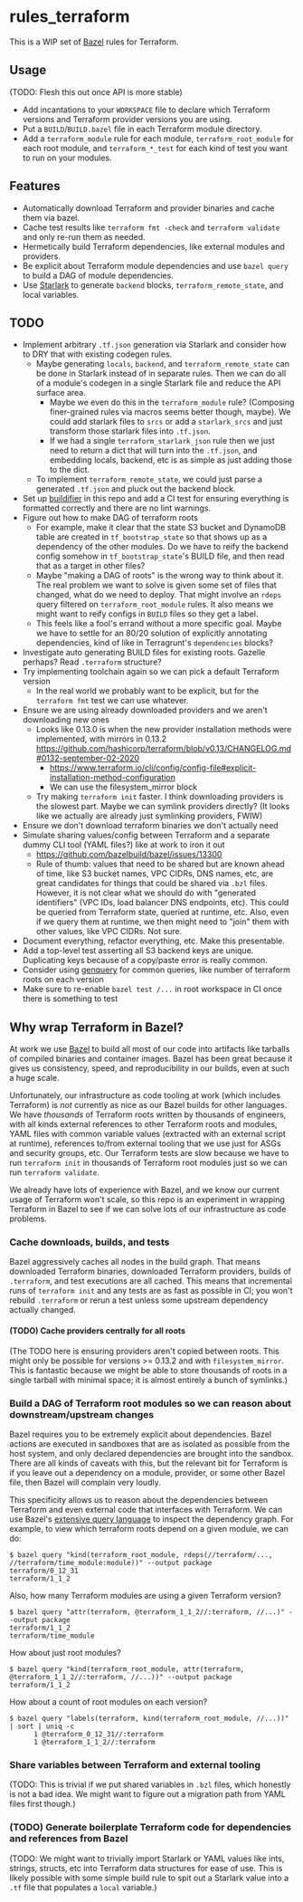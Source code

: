 # rules_terraform

This is a WIP set of [Bazel](https://bazel.build/) rules for Terraform.

## Usage

(TODO: Flesh this out once API is more stable)

- Add incantations to your `WORKSPACE` file to declare which Terraform versions
  and Terraform provider versions you are using.
- Put a `BUILD`/`BUILD.bazel` file in each Terraform module directory.
- Add a `terraform_module` rule for each module, `terraform_root_module` for
  each root module, and `terraform_*_test` for each kind of test you want to run
  on your modules.

## Features

- Automatically download Terraform and provider binaries and cache them via
  bazel.
- Cache test results like `terraform fmt -check` and `terraform validate` and
  only re-run them as needed.
- Hermetically build Terraform dependencies, like external modules and providers.
- Be explicit about Terraform module dependencies and use `bazel query` to build
  a DAG of module dependencies.
- Use [Starlark](https://github.com/bazelbuild/starlark) to generate `backend`
  blocks, `terraform_remote_state`, and local variables.

## TODO

- Implement arbitrary `.tf.json` generation via Starlark and consider how to DRY
  that with existing codegen rules.
  - Maybe generating `locals`, `backend`, and `terraform_remote_state` can be
    done in Starlark instead of in separate rules. Then we can do all of a
    module's codegen in a single Starlark file and reduce the API surface area.
    - Maybe we even do this in the `terraform_module` rule? (Composing
      finer-grained rules via macros seems better though, maybe). We could add
      starlark files to `srcs` or add a `starlark_srcs` and just transform those
      starlark files into `.tf.json`.
    - If we had a single `terraform_starlark_json` rule then we just need to
      return a dict that will turn into the `.tf.json`, and embedding locals,
      backend, etc is as simple as just adding those to the dict.
  - To implement `terraform_remote_state`, we could just parse a generated
    `.tf.json` and pluck out the backend block.
- Set up
  [buildifier](https://github.com/bazelbuild/buildtools/blob/master/buildifier/README.md)
  in this repo and add a CI test for ensuring everything is formatted correctly
  and there are no lint warnings.
- Figure out how to make DAG of terraform roots
  - For example, make it clear that the state S3 bucket and DynamoDB table are
    created in `tf_bootstrap_state` so that shows up as a dependency of the
    other modules. Do we have to reify the backend config somehow in
    `tf_bootstrap_state`'s BUILD file, and then read that as a target in other
    files?
  - Maybe "making a DAG of roots" is the wrong way to think about it. The real
    problem we want to solve is given some set of files that changed, what do we
    need to deploy. That might involve an `rdeps` query filtered on
    `terraform_root_module` rules. It also means we might want to reify configs
    in `BUILD` files so they get a label.
  - This feels like a fool's errand without a more specific goal. Maybe we have
    to settle for an 80/20 solution of explicitly annotating dependencies, kind
    of like in Terragrunt's `dependencies` blocks?
- Investigate auto generating BUILD files for existing roots. Gazelle perhaps?
  Read `.terraform` structure?
- Try implementing toolchain again so we can pick a default Terraform version
  - In the real world we probably want to be explicit, but for the `terraform
    fmt` test we can use whatever.
- Ensure we are using already downloaded providers and we aren't downloading new
  ones
  - Looks like 0.13.0 is when the new provider installation methods were
    implemented, with mirrors in 0.13.2
    https://github.com/hashicorp/terraform/blob/v0.13/CHANGELOG.md#0132-september-02-2020
	- https://www.terraform.io/cli/config/config-file#explicit-installation-method-configuration
	- We can use the filesystem_mirror block
  - Try making `terraform init` faster. I think downloading providers is the
    slowest part. Maybe we can symlink providers directly? (It looks like we
    actually are already just symlinking providers, FWIW)
- Ensure we don't download terraform binaries we don't actually need
- Simulate sharing values/config between Terraform and a separate dummy CLI tool
  (YAML files?) like at work to iron it out
  - https://github.com/bazelbuild/bazel/issues/13300
  - Rule of thumb: values that need to be shared but are known ahead of time,
    like S3 bucket names, VPC CIDRs, DNS names, etc, are great candidates for
    things that could be shared via `.bzl` files. However, it is not clear what
    we should do with "generated identifiers" (VPC IDs, load balancer DNS
    endpoints, etc). This could be queried from Terraform state, queried at
    runtime, etc. Also, even if we query them at runtime, we then might need to
    "join" them with other values, like VPC CIDRs. Not sure.
- Document everything, refactor everything, etc. Make this presentable.
- Add a top-level test asserting all S3 backend keys are unique. Duplicating
  keys because of a copy/paste error is really common.
- Consider using
  [genquery](https://docs.bazel.build/versions/main/be/general.html#genquery)
  for common queries, like number of terraform roots on each version
- Make sure to re-enable `bazel test /...` in root workspace in CI once there is
  something to test

## Why wrap Terraform in Bazel?

At work we use [Bazel](https://bazel.build/) to build all most of our code into
artifacts like tarballs of compiled binaries and container images. Bazel has
been great because it gives us consistency, speed, and reproducibility in our
builds, even at such a huge scale.

Unfortunately, our infrastructure as code tooling at work (which includes
Terraform) is _not_ currently as nice as our Bazel builds for other languages.
We have _thousands_ of Terraform roots written by thousands of engineers, with
all kinds external references to other Terraform roots and modules, YAML files
with common variable values (extracted with an external script at runtime),
references to/from external tooling that we use just for ASGs and security
groups, etc. Our Terraform tests are slow because we have to run `terraform
init` in thousands of Terraform root modules just so we can run `terraform
validate`.

We already have lots of experience with Bazel, and we know our current usage of
Terraform won't scale, so this repo is an experiment in wrapping Terraform in
Bazel to see if we can solve lots of our infrastructure as code problems.

### Cache downloads, builds, and tests

Bazel aggressively caches all nodes in the build graph. That means downloaded
Terraform binaries, downloaded Terraform providers, builds of `.terraform`, and
test executions are all cached. This means that incremental runs of `terraform
init` and any tests are as fast as possible in CI; you won't rebuild
`.terraform` or rerun a test unless some upstream dependency actually changed.

#### (TODO) Cache providers centrally for all roots

(The TODO here is ensuring providers aren't copied between roots. This might
only be possible for versions >= 0.13.2 and with `filesystem_mirror`. This is
fantastic because we might be able to store thousands of roots in a single
tarball with minimal space; it is almost entirely a bunch of symlinks.)

### Build a DAG of Terraform root modules so we can reason about downstream/upstream changes

Bazel requires you to be extremely explicit about dependencies. Bazel actions
are executed in sandboxes that are as isolated as possible from the host system,
and only declared dependencies are brought into the sandbox. There are all kinds
of caveats with this, but the relevant bit for Terraform is if you leave out a
dependency on a module, provider, or some other Bazel file, then Bazel will
complain very loudly.

This specificity allows us to reason about the dependencies between Terraform
and even external code that interfaces with Terraform. We can use Bazel's
[extensive query language](https://docs.bazel.build/versions/main/query.html) to
inspect the dependency graph. For example, to view which terraform roots depend
on a given module, we can do:

```
$ bazel query "kind(terraform_root_module, rdeps(//terraform/..., //terraform/time_module:module))" --output package
terraform/0_12_31
terraform/1_1_2
```

Also, how many Terraform modules are using a given Terraform version?

```
$ bazel query "attr(terraform, @terraform_1_1_2//:terraform, //...)" --output package
terraform/1_1_2
terraform/time_module
```

How about just root modules?

```
$ bazel query "kind(terraform_root_module, attr(terraform, @terraform_1_1_2//:terraform, //...))" --output package
terraform/1_1_2
```

How about a count of root modules on each version?

```
$ bazel query "labels(terraform, kind(terraform_root_module, //...))" | sort | uniq -c
      1 @terraform_0_12_31//:terraform
      1 @terraform_1_1_2//:terraform
```

### Share variables between Terraform and external tooling

(TODO: This is trivial if we put shared variables in `.bzl` files, which
honestly is not a bad idea. We might want to figure out a migration path from
YAML files first though.)

### (TODO) Generate boilerplate Terraform code for dependencies and references from Bazel

(TODO: We might want to trivially import Starlark or YAML values like ints,
strings, structs, etc into Terraform data structures for ease of use. This is
likely possible with some simple build rule to spit out a Starlark value into a
`.tf` file that populates a `local` variable.)
